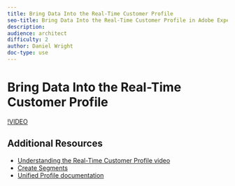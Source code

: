 ```yaml
---
title: Bring Data Into the Real-Time Customer Profile
seo-title: Bring Data Into the Real-Time Customer Profile in Adobe Experience Platform
description: 
audience: architect
difficulty: 2
author: Daniel Wright
doc-type: use
---
```


# Bring Data Into the Real-Time Customer Profile

[!VIDEO](https://video.tv.adobe.com/v/27301?quality=12)

## Additional Resources

* [Understanding the Real-Time Customer Profile video](real-time-customer-profile-feature-video-understand.md)
* [Create Segments](../segments/segmentation-feature-video-use.md)
* [Unified Profile documentation](https://www.adobe.com/go/profile-overview-en)